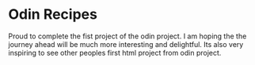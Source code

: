 # Odin Recipes
Proud to complete the fist project of the odin project. I am hoping the the journey ahead will be much more interesting and delightful. Its also very inspiring to see other peoples first html project from odin project.